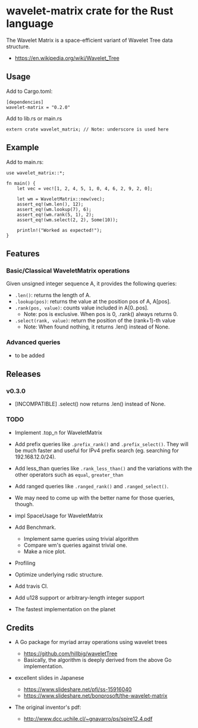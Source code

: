 # wavelet-matrix crate for the Rust language

The Wavelet Matrix is a space-efficient variant of Wavelet Tree data structure.
- https://en.wikipedia.org/wiki/Wavelet_Tree

## Usage

Add to Cargo.toml:
```
[dependencies]
wavelet-matrix = "0.2.0"
```

Add to lib.rs or main.rs
```
extern crate wavelet_matrix; // Note: underscore is used here
```
## Example

Add to main.rs:
```
use wavelet_matrix::*;

fn main() {
    let vec = vec![1, 2, 4, 5, 1, 0, 4, 6, 2, 9, 2, 0];

    let wm = WaveletMatrix::new(vec);
    assert_eq!(wm.len(), 12);
    assert_eq!(wm.lookup(7), 6);
    assert_eq!(wm.rank(5, 1), 2);
    assert_eq!(wm.select(2, 2), Some(10));

    println!("Worked as expected!");
}
```

## Features

### Basic/Classical WaveletMatrix operations

Given unsigned integer sequence A, it provides the following queries: 
- `.len()`: returns the length of A.
- `.lookup(pos)`: returns the value at the position pos of A, A[pos].
- `.rank(pos, value)`: counts value included in A[0..pos]. 
  - Note: pos is exclusive. When pos is 0, .rank() always returns 0.
- `.select(rank, value)`: return the position of the (rank+1)-th value
  - Note: When found nothing, it returns .len() instead of None.

### Advanced queries

- to be added

## Releases 

### v0.3.0
- [INCOMPATIBLE] .select() now returns .len() instead of None.

### TODO

- Implement .top_n for WaveletMatrix
- Add prefix queries like `.prefix_rank()` and `.prefix_select()`. They will be much faster and useful for IPv4 prefix search (eg. searching for 192.168.12.0/24).
- Add less_than queries like `.rank_less_than()` and the variations with the other operators such as `equal`, `greater_than`
- Add ranged queries like `.ranged_rank()` and `.ranged_select()`. 
- We may need to come up with the better name for those queries, though.
- impl SpaceUsage for WaveletMatrix
- Add Benchmark.
  - Implement same queries using trivial algorithm
  - Compare wm's queries against trivial one.
  - Make a nice plot.
- Profiling
- Optimize underlying rsdic structure.
- Add travis CI.
- Add u128 support or arbitrary-length integer support

- The fastest implementation on the planet 

## Credits

- A Go package for myriad array operations using wavelet trees
  - https://github.com/hillbig/waveletTree
  - Basically, the algorithm is deeply derived from the above Go implementation.

- excellent slides in Japanese
  - https://www.slideshare.net/pfi/ss-15916040
  - https://www.slideshare.net/bonprosoft/the-wavelet-matrix

- The original inventor's pdf:
  - http://www.dcc.uchile.cl/~gnavarro/ps/spire12.4.pdf
